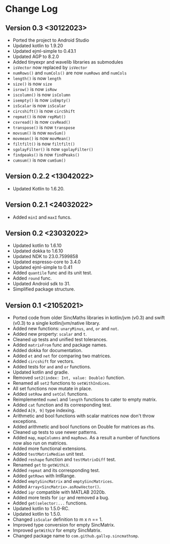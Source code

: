 # Change Log

## Version 0.3 <30122023>

+ Ported the project to Android Studio
+ Updated kotlin to 1.9.20
+ Updated ejml-simple to 0.43.1
+ Updated AGP to 8.2.0
+ Added tinyexpr and wavelib libraries as submodules
+ `isVector` now replaced by `isVector`
+ `numRows()` and `numCols()` are now `numRows` and `numCols`
+ `length()` is now `length`
+ `size()` is now `size`
+ `isrow()` is now `isRow`
+ `iscolumn()` is now `isColumn`
+ `isempty()` is now `isEmpty()`
+ `isScalar` is now `isScalar`
+ `circshift()` is now `circShift`
+ `repmat()` is now `repMat()`
+ `csvread()` is now `csvRead()`
+ `transpose()` is now `transpose`
+ `movsum()` is now `movSum()`
+ `movmean()` is now `movMean()`
+ `filtfilt()` is now `filtfilt()`
+ `sgolayFilter()` is now `sgolayFilter()`
+ `findpeaks()` is now `findPeaks()`
+ `cumsum()` is now `cumSum()`

## Version 0.2.2 <13042022>

+ Updated Kotlin to 1.6.20.

## Version 0.2.1 <24032022>

+ Added `minI` and `maxI` funcs.

## Version 0.2 <23032022>

+ Updated kotlin to 1.6.10
+ Updated dokka to 1.6.10
+ Updated NDK to 23.0.7599858
+ Updated espresso-core to 3.4.0
+ Updated ejml-simple to 0.41
+ Added `quantile` func and its unit test.
+ Added `round` func.
+ Updated Android sdk to 31.
+ Simplified package structure.

## Version 0.1 <21052021>

+ Ported code from older SincMaths libraries in kotlin/jvm (v0.3) and swift (v0.3) to a single
  kotlin/jvm/native library.
+ Added new functions: `unaryMinus`, `and`, `or` and `not`.
+ Added new property: `scalar` and `t`.
+ Cleaned up tests and unified test tolerances.
+ Added `matrixFrom` func and package names.
+ Added dokka for documentation.
+ Added `et` and `net` for comparing two matrices.
+ Added `circshift` for vectors.
+ Added tests for `and` and `or` functions.
+ Updated kotlin and gradle.
+ Removed `set2(index: Int, value: Double)` function.
+ Renamed all `set2` functions to `setWithIndices`.
+ All set functions now mutate in place.
+ Added `setRow` and `setCol` functions.
+ Reimplemented `numel` and `length` functions to cater to empty matrix.
+ Added `cat` function and its corresponding test.
+ Added `A[9, 9]` type indexing.
+ Arithmetic and bool functions with scalar matrices now don't throw exceptions.
+ Added arithmetic and bool functions on Double for matrices as rhs.
+ Cleaned up tests to use newer patterns.
+ Added `map`, `mapColumns` and `mapRows`. As a result a number of functions now also run on
  matrices.
+ Added more functional extensions.
+ Added `testMatrixMedian` unit test.
+ Added `reshape` function and `testMatrixDiff` test.
+ Renamed `get` to `getWithLV`.
+ Added `repmat` and its corresponding test.
+ Added `getRows` with IntRange.
+ Added `emptySincMatrix` and `emptySincMatrices`.
+ Added `Array<SincMatrix>.asRowVector()`.
+ Added `iqr` compatible with MATLAB 2020b.
+ Added more tests for `iqr` and removed a bug.
+ Added `get(selector:...` functions.
+ Updated kotlin to 1.5.0-RC.
+ Updated kotlin to 1.5.0.
+ Changed `isScalar` definition to m x n == 1.
+ Improved type conversion for empty SincMatrix.
+ Improved `getWithLV` for empty SincMatrix.
+ Changed package name to `com.github.gallvp.sincmathsmp`.